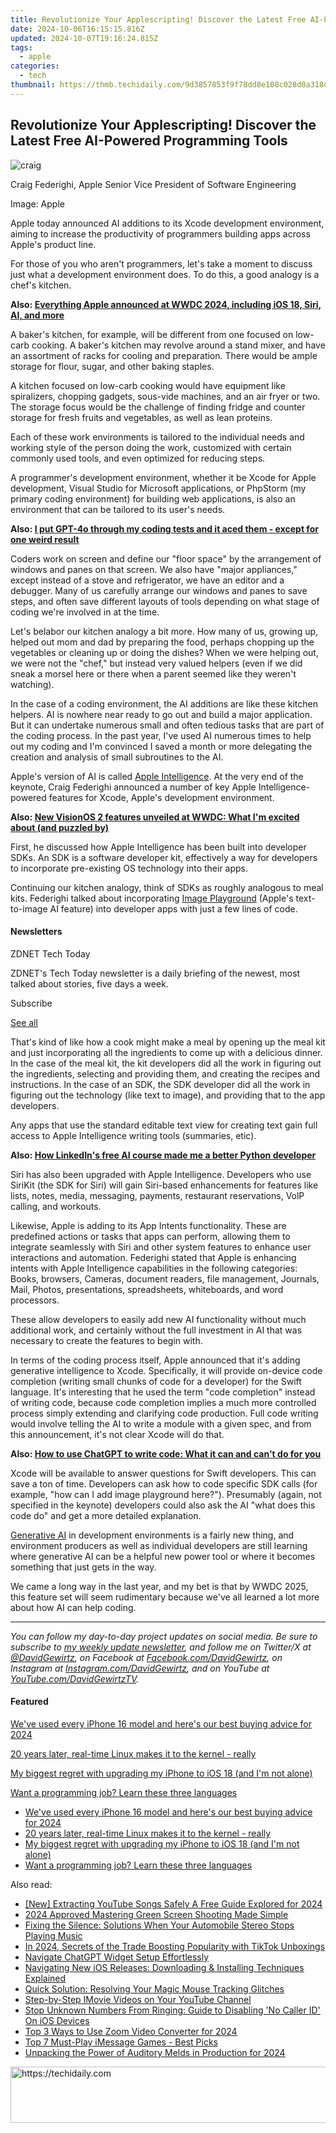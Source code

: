 ```yaml
---
title: Revolutionize Your Applescripting! Discover the Latest Free AI-Powered Programming Tools
date: 2024-10-06T16:15:15.816Z
updated: 2024-10-07T19:16:24.815Z
tags:
  - apple
categories:
  - tech
thumbnail: https://thmb.techidaily.com/9d3857853f9f78dd8e108c028d0a318d22b529786459d21ef8b234658302fc85.jpg
---
```


## Revolutionize Your Applescripting! Discover the Latest Free AI-Powered Programming Tools

![craig](https://www.zdnet.com/a/img/resize/c0987300d436cf85470f55fc371de64bee01713a/2024/06/10/68ec2b2a-51b8-4706-a7ef-436dc251cec9/craig.jpg?auto=webp&width=1280)

Craig Federighi, Apple Senior Vice President of Software Engineering

Image: Apple

Apple today announced AI additions to its Xcode development environment, aiming to increase the productivity of programmers building apps across Apple's product line. 

For those of you who aren't programmers, let's take a moment to discuss just what a development environment does. To do this, a good analogy is a chef's kitchen. 

**Also: [Everything Apple announced at WWDC 2024, including iOS 18, Siri, AI, and more](https://www.zdnet.com/article/live-updates-everything-apple-announced-at-wwdc-2024-including-ios-18-siri-ai-more/)**

A baker's kitchen, for example, will be different from one focused on low-carb cooking. A baker's kitchen may revolve around a stand mixer, and have an assortment of racks for cooling and preparation. There would be ample storage for flour, sugar, and other baking staples. 

A kitchen focused on low-carb cooking would have equipment like spiralizers, chopping gadgets, sous-vide machines, and an air fryer or two. The storage focus would be the challenge of finding fridge and counter storage for fresh fruits and vegetables, as well as lean proteins.

Each of these work environments is tailored to the individual needs and working style of the person doing the work, customized with certain commonly used tools, and even optimized for reducing steps.

A programmer's development environment, whether it be Xcode for Apple development, Visual Studio for Microsoft applications, or PhpStorm (my primary coding environment) for building web applications, is also an environment that can be tailored to its user's needs. 

**Also: [I put GPT-4o through my coding tests and it aced them - except for one weird result](https://www.zdnet.com/article/i-put-gpt-4o-through-my-coding-tests-and-it-aced-them-except-for-one-weird-result/)**

Coders work on screen and define our "floor space" by the arrangement of windows and panes on that screen. We also have "major appliances," except instead of a stove and refrigerator, we have an editor and a debugger. Many of us carefully arrange our windows and panes to save steps, and often save different layouts of tools depending on what stage of coding we're involved in at the time. 

Let's belabor our kitchen analogy a bit more. How many of us, growing up, helped out mom and dad by preparing the food, perhaps chopping up the vegetables or cleaning up or doing the dishes? When we were helping out, we were not the "chef," but instead very valued helpers (even if we did sneak a morsel here or there when a parent seemed like they weren't watching).

In the case of a coding environment, the AI additions are like these kitchen helpers. AI is nowhere near ready to go out and build a major application. But it can undertake numerous small and often tedious tasks that are part of the coding process. In the past year, I've used AI numerous times to help out my coding and I'm convinced I saved a month or more delegating the creation and analysis of small subroutines to the AI. 

Apple's version of AI is called [Apple Intelligence](https://www.zdnet.com/article/what-is-apple-intelligence-how-the-iphones-on-device-and-cloud-based-ai-will-work/). At the very end of the keynote, Craig Federighi announced a number of key Apple Intelligence-powered features for Xcode, Apple's development environment. 

**Also: [New VisionOS 2 features unveiled at WWDC: What I'm excited about (and puzzled by)](https://www.zdnet.com/article/new-visionos-2-features-unveiled-at-wwdc-2024-what-im-excited-about-and-puzzled-by/)**

First, he discussed how Apple Intelligence has been built into developer SDKs. An SDK is a software developer kit, effectively a way for developers to incorporate pre-existing OS technology into their apps.

Continuing our kitchen analogy, think of SDKs as roughly analogous to meal kits. Federighi talked about incorporating [Image Playground](https://www.zdnet.com/article/apple-unveils-on-device-ai-image-generator-for-iphone-ipad-and-mac/) (Apple's text-to-image AI feature) into developer apps with just a few lines of code. 

#### Newsletters

ZDNET Tech Today

ZDNET's Tech Today newsletter is a daily briefing of the newest, most talked about stories, five days a week.

 Subscribe

[See all](https://www.zdnet.com/newsletters/)

That's kind of like how a cook might make a meal by opening up the meal kit and just incorporating all the ingredients to come up with a delicious dinner. In the case of the meal kit, the kit developers did all the work in figuring out the ingredients, selecting and providing them, and creating the recipes and instructions. In the case of an SDK, the SDK developer did all the work in figuring out the technology (like text to image), and providing that to the app developers. 

Any apps that use the standard editable text view for creating text gain full access to Apple Intelligence writing tools (summaries, etic). 

**Also: [How LinkedIn's free AI course made me a better Python developer](https://www.zdnet.com/article/how-linkedins-ai-course-made-me-a-better-python-developer/)**

Siri has also been upgraded with Apple Intelligence. Developers who use SiriKit (the SDK for Siri) will gain Siri-based enhancements for features like lists, notes, media, messaging, payments, restaurant reservations, VolP calling, and workouts. 

Likewise, Apple is adding to its App Intents functionality. These are predefined actions or tasks that apps can perform, allowing them to integrate seamlessly with Siri and other system features to enhance user interactions and automation. Federighi stated that Apple is enhancing intents with Apple Intelligence capabilities in the following categories: Books, browsers, Cameras, document readers, file management, Journals, Mail, Photos, presentations, spreadsheets, whiteboards, and word processors. 

These allow developers to easily add new AI functionality without much additional work, and certainly without the full investment in AI that was necessary to create the features to begin with.

In terms of the coding process itself, Apple announced that it's adding generative intelligence to Xcode. Specifically, it will provide on-device code completion (writing small chunks of code for a developer) for the Swift language. It's interesting that he used the term "code completion" instead of writing code, because code completion implies a much more controlled process simply extending and clarifying code production. Full code writing would involve telling the AI to write a module with a given spec, and from this announcement, it's not clear Xcode will do that. 

**Also: [How to use ChatGPT to write code: What it can and can't do for you](https://www.zdnet.com/article/how-to-use-chatgpt-to-write-code/)**

Xcode will be available to answer questions for Swift developers. This can save a ton of time. Developers can ask how to code specific SDK calls (for example, "how can I add image playground here?"). Presumably (again, not specified in the keynote) developers could also ask the AI "what does this code do" and get a more detailed explanation. 

[Generative AI](https://www.zdnet.com/article/what-is-generative-ai-and-why-is-it-so-popular-heres-everything-you-need-to-know/) in development environments is a fairly new thing, and environment producers as well as individual developers are still learning where generative AI can be a helpful new power tool or where it becomes something that just gets in the way.

We came a long way in the last year, and my bet is that by WWDC 2025, this feature set will seem rudimentary because we've all learned a lot more about how AI can help coding. 

---

_You can follow my day-to-day project updates on social media. Be sure to subscribe to [my weekly update newsletter](https://advancedgeekery.substack.com/), and follow me on Twitter/X at [@DavidGewirtz](https://twitter.com/davidgewirtz), on Facebook at [Facebook.com/DavidGewirtz](https://www.facebook.com/davidgewirtz), on Instagram at [Instagram.com/DavidGewirtz](https://www.instagram.com/DavidGewirtz/), and on YouTube at [YouTube.com/DavidGewirtzTV](https://www.youtube.com/user/DavidGewirtzTV)._

#### Featured

[We've used every iPhone 16 model and here's our best buying advice for 2024](https://www.zdnet.com/article/iphone-16-pro-max-buying-advice-2024/ "We've used every iPhone 16 model and here's our best buying advice for 2024")

[20 years later, real-time Linux makes it to the kernel - really](https://www.zdnet.com/article/20-years-later-real-time-linux-makes-it-to-the-kernel-really/ "20 years later, real-time Linux makes it to the kernel - really")

[My biggest regret with upgrading my iPhone to iOS 18 (and I'm not alone)](https://www.zdnet.com/article/my-biggest-regret-with-upgrading-my-iphone-to-ios-18-and-im-not-alone/ "My biggest regret with upgrading my iPhone to iOS 18 (and I'm not alone)")

[Want a programming job? Learn these three languages](https://www.zdnet.com/article/want-a-programming-job-learn-these-three-languages/ "Want a programming job? Learn these three languages")

* [We've used every iPhone 16 model and here's our best buying advice for 2024](https://www.zdnet.com/article/iphone-16-pro-max-buying-advice-2024/ "We've used every iPhone 16 model and here's our best buying advice for 2024")
* [20 years later, real-time Linux makes it to the kernel - really](https://www.zdnet.com/article/20-years-later-real-time-linux-makes-it-to-the-kernel-really/ "20 years later, real-time Linux makes it to the kernel - really")
* [My biggest regret with upgrading my iPhone to iOS 18 (and I'm not alone)](https://www.zdnet.com/article/my-biggest-regret-with-upgrading-my-iphone-to-ios-18-and-im-not-alone/ "My biggest regret with upgrading my iPhone to iOS 18 (and I'm not alone)")
* [Want a programming job? Learn these three languages](https://www.zdnet.com/article/want-a-programming-job-learn-these-three-languages/ "Want a programming job? Learn these three languages")

<ins class="adsbygoogle"
     style="display:block"
     data-ad-format="autorelaxed"
     data-ad-client="ca-pub-7571918770474297"
     data-ad-slot="1223367746"></ins>

<ins class="adsbygoogle"
     style="display:block"
     data-ad-client="ca-pub-7571918770474297"
     data-ad-slot="8358498916"
     data-ad-format="auto"
     data-full-width-responsive="true"></ins>

<span class="atpl-alsoreadstyle">Also read:</span>
<div><ul>
<li><a href="https://youtube-docs.techidaily.com/xtracting-youtube-songs-safely-a-free-guide-explored-for-2024/"><u>[New] Extracting YouTube Songs Safely A Free Guide Explored for 2024</u></a></li>
<li><a href="https://extra-skills.techidaily.com/2024-approved-mastering-green-screen-shooting-made-simple/"><u>2024 Approved Mastering Green Screen Shooting Made Simple</u></a></li>
<li><a href="https://tech-renaissance.techidaily.com/fixing-the-silence-solutions-when-your-automobile-stereo-stops-playing-music/"><u>Fixing the Silence: Solutions When Your Automobile Stereo Stops Playing Music</u></a></li>
<li><a href="https://extra-guidance.techidaily.com/in-2024-secrets-of-the-trade-boosting-popularity-with-tiktok-unboxings/"><u>In 2024, Secrets of the Trade Boosting Popularity with TikTok Unboxings</u></a></li>
<li><a href="https://tech-haven.techidaily.com/navigate-chatgpt-widget-setup-effortlessly/"><u>Navigate ChatGPT Widget Setup Effortlessly</u></a></li>
<li><a href="https://tech-renaissance.techidaily.com/navigating-new-ios-releases-downloading-and-installing-techniques-explained/"><u>Navigating New iOS Releases: Downloading & Installing Techniques Explained</u></a></li>
<li><a href="https://tech-renaissance.techidaily.com/quick-solution-resolving-your-magic-mouse-tracking-glitches/"><u>Quick Solution: Resolving Your Magic Mouse Tracking Glitches</u></a></li>
<li><a href="https://youtube-videos.techidaily.com/step-by-step-imovie-videos-on-your-youtube-channel/"><u>Step-by-Step IMovie Videos on Your YouTube Channel</u></a></li>
<li><a href="https://tech-renaissance.techidaily.com/stop-unknown-numbers-from-ringing-guide-to-disabling-no-caller-id-on-ios-devices/"><u>Stop Unknown Numbers From Ringing: Guide to Disabling 'No Caller ID' On iOS Devices</u></a></li>
<li><a href="https://some-approaches.techidaily.com/top-3-ways-to-use-zoom-video-converter-for-2024/"><u>Top 3 Ways to Use Zoom Video Converter for 2024</u></a></li>
<li><a href="https://tech-renaissance.techidaily.com/top-7-must-play-imessage-games-best-picks/"><u>Top 7 Must-Play iMessage Games - Best Picks</u></a></li>
<li><a href="https://some-guidance.techidaily.com/unpacking-the-power-of-auditory-melds-in-production-for-2024/"><u>Unpacking the Power of Auditory Melds in Production for 2024</u></a></li>
</ul></div>

<!-- affiliate ads begin -->
<a href="https://aligracehair.sjv.io/c/5597632/2135405/19272" target="_top" id="2135405">
  <img src="//a.impactradius-go.com/display-ad/19272-2135405" border="0" alt="https://techidaily.com" width="728" height="90"/>
</a>
<img height="0" width="0" src="https://aligracehair.sjv.io/i/5597632/2135405/19272" style="position:absolute;visibility:hidden;" border="0" />
<!-- affiliate ads end -->

